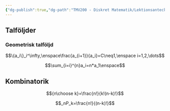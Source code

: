 ```yaml
---
{"dg-publish":true,"dg-path":"TMV200 - Diskret Matematik/Lektionsanteckningar/2024-09-23.md","permalink":"/TMV200 - Diskret Matematik/Lektionsanteckningar/2024-09-23/"}
---
```


## Talföljder

### Geometrisk talföljd

$$\{a_i\}_i^\infty,\enspace\frac{a_{i+1}}{a_i}=C\neq1,\enspace i=1,2,\dots$$

$$\sum_{i=i}^{n}a_i=n*a_1\enspace$$

## Kombinatorik

$${n\choose k}=\frac{n!}{k!(n-k)!}$$

$$_nP_k=\frac{n!}{(n-k)!}$$
